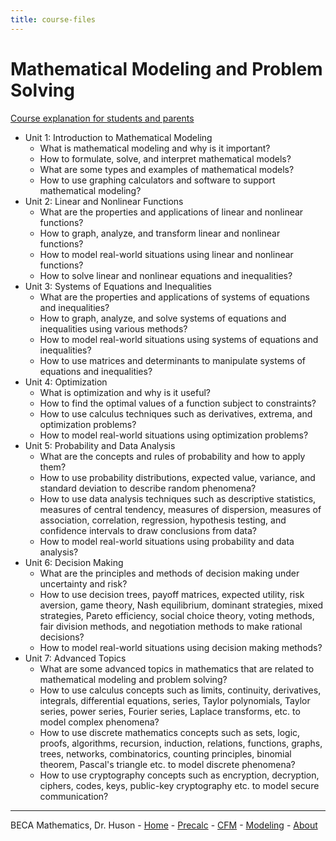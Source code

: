 ```yaml
---
title: course-files
---
```


# Mathematical Modeling and Problem Solving

[Course explanation for students and parents](https://math.huson.com/modeling/description)

- Unit 1: Introduction to Mathematical Modeling
  - What is mathematical modeling and why is it important?
  - How to formulate, solve, and interpret mathematical models?
  - What are some types and examples of mathematical models?
  - How to use graphing calculators and software to support mathematical modeling?
- Unit 2: Linear and Nonlinear Functions
  - What are the properties and applications of linear and nonlinear functions?
  - How to graph, analyze, and transform linear and nonlinear functions?
  - How to model real-world situations using linear and nonlinear functions?
  - How to solve linear and nonlinear equations and inequalities?
- Unit 3: Systems of Equations and Inequalities
  - What are the properties and applications of systems of equations and inequalities?
  - How to graph, analyze, and solve systems of equations and inequalities using various methods?
  - How to model real-world situations using systems of equations and inequalities?
  - How to use matrices and determinants to manipulate systems of equations and inequalities?
- Unit 4: Optimization
  - What is optimization and why is it useful?
  - How to find the optimal values of a function subject to constraints?
  - How to use calculus techniques such as derivatives, extrema, and optimization problems?
  - How to model real-world situations using optimization problems?
- Unit 5: Probability and Data Analysis
  - What are the concepts and rules of probability and how to apply them?
  - How to use probability distributions, expected value, variance, and standard deviation to describe random phenomena?
  - How to use data analysis techniques such as descriptive statistics, measures of central tendency, measures of dispersion, measures of association, correlation, regression, hypothesis testing, and confidence intervals to draw conclusions from data?
  - How to model real-world situations using probability and data analysis?
- Unit 6: Decision Making
  - What are the principles and methods of decision making under uncertainty and risk?
  - How to use decision trees, payoff matrices, expected utility, risk aversion, game theory, Nash equilibrium, dominant strategies, mixed strategies, Pareto efficiency, social choice theory, voting methods, fair division methods, and negotiation methods to make rational decisions?
  - How to model real-world situations using decision making methods?
- Unit 7: Advanced Topics
  - What are some advanced topics in mathematics that are related to mathematical modeling and problem solving?
  - How to use calculus concepts such as limits, continuity, derivatives, integrals, differential equations, series, Taylor polynomials, Taylor series, power series, Fourier series, Laplace transforms, etc. to model complex phenomena?
  - How to use discrete mathematics concepts such as sets, logic, proofs, algorithms, recursion, induction, relations, functions, graphs, trees, networks, combinatorics, counting principles, binomial theorem, Pascal's triangle etc. to model discrete phenomena?
  - How to use cryptography concepts such as encryption, decryption, ciphers, codes, keys, public-key cryptography etc. to model secure communication?

---
BECA Mathematics, Dr. Huson - [Home](https://math.huson.com/) - [Precalc](../precalc) - [CFM](../cfm) - [Modeling](../modeling) - [About](https://math.huson.com/Contact)
